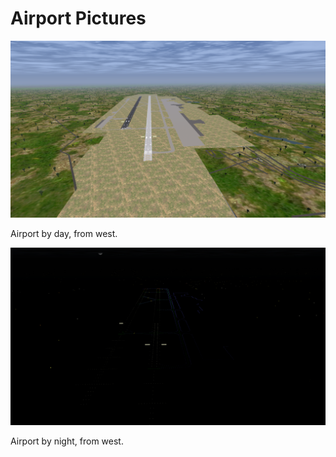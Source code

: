 # Airport Pictures

![Airport from West by day][vvnb-west-day]

Airport by day, from west.

![Airport from west by night][vvnb-west-night]

Airport by night, from west.

[vvnb-west-day]:   ./vvnb-west-day.png
[vvnb-west-night]: ./vvnb-west-night.png